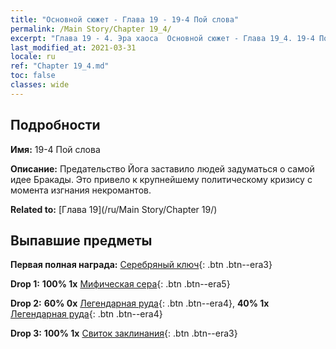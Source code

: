 ```yaml
---
title: "Основной сюжет - Глава 19 - 19-4 Пой слова"
permalink: /Main Story/Chapter 19_4/
excerpt: "Глава 19 - 4. Эра хаоса  Основной сюжет - Глава 19_4. 19-4 Пой слова"
last_modified_at: 2021-03-31
locale: ru
ref: "Chapter 19_4.md"
toc: false
classes: wide
---
```


## Подробности

 **Имя:** 19-4 Пой слова

 **Описание:** Предательство Йога заставило людей задуматься о самой идее Бракады. Это привело к крупнейшему политическому кризису с момента изгнания некромантов.

 **Related to:** [Глава 19](/ru/Main Story/Chapter 19/)

## Выпавшие предметы

 **Первая полная награда:** [Серебряный ключ](/ru/Items/con_693/){: .btn .btn--era3}

 **Drop 1:** **100% 1x** [Мифическая сера](/ru/Items/mat_64/){: .btn .btn--era5}

 **Drop 2:** **60% 0x** [Легендарная руда](/ru/Items/mat_54/){: .btn .btn--era4}, **40% 1x** [Легендарная руда](/ru/Items/mat_54/){: .btn .btn--era4}

 **Drop 3:** **100% 1x** [Свиток заклинания](/ru/Items/con_694/){: .btn .btn--era3}

